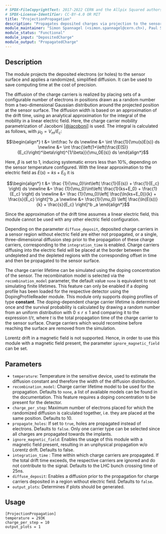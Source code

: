 ```yaml
---
# SPDX-FileCopyrightText: 2017-2022 CERN and the Allpix Squared authors
# SPDX-License-Identifier: CC-BY-4.0 OR MIT
title: "ProjectionPropagation"
description: "Propagates deposited charges via projection to the sensor surface"
module_maintainer: "Simon Spannagel (<simon.spannagel@cern.ch>), Paul Schuetze (<paul.schuetze@desy.de>)"
module_status: "Functional"
module_input: "DepositedCharge"
module_output: "PropagatedCharge"
---
```


## Description
The module projects the deposited electrons (or holes) to the sensor surface and applies a randomized, simplified diffusion. It can be used to save computing time at the cost of precision.

The diffusion of the charge carriers is realized by placing sets of a configurable number of electrons in positions drawn as a random number from a two-dimensional Gaussian distribution around the projected position at the sensor surface. The diffusion width is based on an approximation of the drift time, using an analytical approximation for the integral of the mobility in a linear electric field. Here, the charge carrier mobility parametrization of Jacoboni \[[@jacoboni]\] is used. The integral is calculated as follows, with $` \mu_0 = V_m/E_c `$:

```math
\begin{align*}
t &= \int\frac 1v ds \newline
  &= \int \frac{1}{\mu(s)E(s)} ds \newline
  &= \int \frac{\left(1+\left(\frac{E(S)}{E_c}\right)^\beta\right)^{1/\beta}}{\mu_0E(s)} ds
\end{align*}
```

Here, $` \beta `$ is set to 1, inducing systematic errors less than 10%, depending on the sensor temperature configured. With the linear approximation to the electric field as $`E(s) = ks+E_0`$ it is

```math
\begin{align*}
t &= \frac {1}{\mu_0}\int\left( \frac{1}{E(s)} + \frac{1}{E_c} \right) ds \newline
  &= \frac {1}{\mu_0}\int\left( \frac{1}{ks+E_0} + \frac{1}{E_c} \right) ds \newline
  &= \frac {1}{\mu_0}\left[ \frac{\ln(ks+E_0)}{k} + \frac{s}{E_c} \right]^b _a \newline
  &= \frac{1}{\mu_0} \left[ \frac{\ln(E(s))}{k} + \frac{s}{E_c} \right]^b _a
\end{align*}
```

Since the approximation of the drift time assumes a linear electric field, this module cannot be used with any other electric field configuration.

Depending on the parameter `diffuse_deposit`, deposited charge carriers in a sensor region without electric field are either not propagated, or a single, three-dimensional diffusion step prior to the propagation of these charge carriers, corresponding to the `integration_time` is enabled.
Charge carriers diffusing into the electric field will be placed at the border between the undepleted and the depleted regions with the corresponding offset in time and then be propagated to the sensor surface.

The charge carrier lifetime can be simulated using the doping concentration of the sensor. The recombination model is selected via the `recombination_model` parameter, the default value `none` is equivalent to not simulating finite lifetimes. This feature can only be enabled if a doping profile has been loaded for the respective detector using the DopingProfileReader module. This module only supports doping profiles of type **constant**.
The doping-dependent charge carrier lifetime is determined once and the survival probability is calculated by drawing a random number from an uniform distribution with $`0 \leq r \leq 1`$ and comparing it to the expression $`t/\tau`$, where $`t`$ is the total propagation time of the charge carrier to the sensor surface.
Charge carriers which would recombine before reaching the surface are removed from the simulation.

Lorentz drift in a magnetic field is not supported. Hence, in order to use this module with a magnetic field present, the parameter `ignore_magnetic_field` can be set.

## Parameters
* `temperature`: Temperature in the sensitive device, used to estimate the diffusion constant and therefore the width of the diffusion distribution.
* `recombination_model`: Charge carrier lifetime model to be used for the propagation. Defaults to `none`, a list of available models can be found in the documentation. This feature requires a doping concentration to be present for the detector.
* `charge_per_step`: Maximum number of electrons placed for which the randomized diffusion is calculated together, i.e. they are placed at the same position. Defaults to 10.
* `propagate_holes`: If set to `true`, holes are propagated instead of electrons. Defaults to `false`. Only one carrier type can be selected since all charges are propagated towards the implants.
* `ignore_magnetic_field`: Enables the usage of this module with a magnetic field present, resulting in an unphysical propagation w/o Lorentz drift. Defaults to false.
* `integration_time` : Time within which charge carriers are propagated. If the total drift time exceeds, the respective carriers are ignored and do not contribute to the signal. Defaults to the LHC bunch crossing time of 25ns.
* `diffuse_deposit`: Enables a diffusion prior to the propagation for charge carriers deposited in a region without electric field. Defaults to `false`.
* `output_plots`: Determines if plots should be generated.


## Usage
```
[ProjectionPropagation]
temperature = 293K
charge_per_step = 10
output_plots = 1
```

[@jacoboni]: https://doi.org/10.1016/0038-1101(77)90054-5
